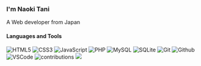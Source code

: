 ### I'm Naoki Tani
A Web developer from Japan

#### Languages and Tools

![HTML5](https://img.shields.io/badge/-HTML5-black?logo=html5)
![CSS3](https://img.shields.io/badge/-CSS3-black?logo=css3&logoColor=1572B6)
![JavaScript](https://img.shields.io/badge/-JavaScript-black?logo=javascript)
![PHP](https://img.shields.io/badge/-PHP-black?logo=php)
![MySQL](https://img.shields.io/badge/-MySQL-black?logo=mysql)
![SQLite](https://img.shields.io/badge/-SQLite-black?logo=sqlite&logoColor=003B57)
![Git](https://img.shields.io/badge/-Git-black?logo=git)
![Github](https://img.shields.io/badge/-Github-black?logo=github)
![VSCode](https://img.shields.io/badge/-VSCode-black?logo=visual-studio-code&logoColor=007ACC)
![contributions](https://github-profile-summary-cards.vercel.app/api/cards/profile-details?username=noktnai&theme=nord_dark)
![](https://github-profile-trophy.vercel.app/?username=noktnai&theme=nord)

